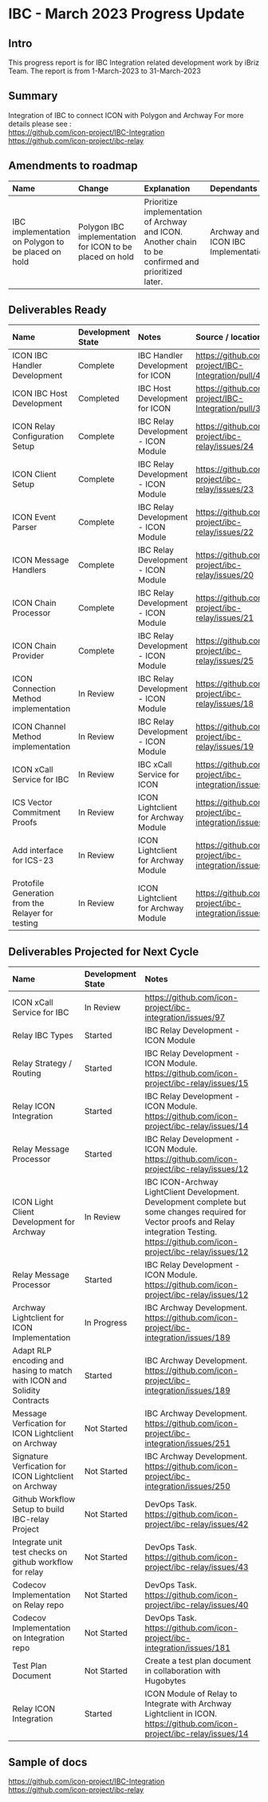 # IBC - March 2023 Progress Update

## Intro
This progress report is for IBC Integration related development work by iBriz Team. The report is from  1-March-2023 to 31-March-2023

## Summary
Integration of IBC to connect ICON with Polygon and Archway
For more details please see : <br>
https://github.com/icon-project/IBC-Integration <br>
https://github.com/icon-project/ibc-relay

## Amendments to roadmap

| Name  | Change | Explanation | Dependants |
| :-----| :-------| :----------| :----------|
| IBC implementation on Polygon to be placed on hold | Polygon IBC implementation for ICON to be placed on hold | Prioritize implementation of Archway and ICON. Another chain to be confirmed and prioritized later. | Archway and ICON IBC Implementation |

## Deliverables Ready

| Name | Development State | Notes | Source / location |
|:----- |:------------------ | :----| :----------------| 
| ICON IBC Handler Development | Complete | IBC Handler Development for ICON | https://github.com/icon-project/IBC-Integration/pull/49 |
| ICON IBC Host Development | Completed | IBC Host Development for ICON | https://github.com/icon-project/IBC-Integration/pull/37 |
| ICON Relay Configuration Setup | Complete | IBC Relay Development - ICON Module| https://github.com/icon-project/ibc-relay/issues/24 |
| ICON Client Setup | Complete | IBC Relay Development - ICON Module | https://github.com/icon-project/ibc-relay/issues/23 |
| ICON Event Parser | Complete | IBC Relay Development - ICON Module | https://github.com/icon-project/ibc-relay/issues/22 |
| ICON Message Handlers | Complete | IBC Relay Development - ICON Module | https://github.com/icon-project/ibc-relay/issues/20 |
| ICON Chain Processor | Complete | IBC Relay Development - ICON Module | https://github.com/icon-project/ibc-relay/issues/21 |
| ICON Chain Provider | Complete | IBC Relay Development - ICON Module | https://github.com/icon-project/ibc-relay/issues/25 |
| ICON Connection Method implementation | In Review | IBC Relay Development - ICON Module | https://github.com/icon-project/ibc-relay/issues/18 |
| ICON Channel Method implementation | In Review | IBC Relay Development - ICON Module | https://github.com/icon-project/ibc-relay/issues/19 |
| ICON xCall Service for IBC | In Review | IBC xCall Service for ICON | https://github.com/icon-project/ibc-integration/issues/97 |
| ICS Vector Commitment Proofs | In Review | ICON Lightclient for Archway Module | https://github.com/icon-project/ibc-integration/issues/96 |
| Add interface for ICS-23 | In Review | ICON Lightclient for Archway Module | https://github.com/icon-project/ibc-integration/issues/150 |
| Protofile Generation from the Relayer for testing | In Review | ICON Lightclient for Archway Module | https://github.com/icon-project/ibc-integration/issues/149 |


## Deliverables Projected for Next Cycle


| Name | Development State | Notes |
|:-----|:------------------|:-----|
| ICON xCall Service for IBC | In Review | https://github.com/icon-project/ibc-integration/issues/97 |
| Relay IBC Types | Started | IBC Relay Development - ICON Module | https://github.com/icon-project/ibc-relay/issues/16 |
| Relay Strategy / Routing | Started | IBC Relay Development - ICON Module. https://github.com/icon-project/ibc-relay/issues/15 |
| Relay ICON Integration | Started | IBC Relay Development - ICON Module. https://github.com/icon-project/ibc-relay/issues/14 |
| Relay Message Processor | Started | IBC Relay Development - ICON Module. https://github.com/icon-project/ibc-relay/issues/12 |
| ICON Light Client Development for Archway | In Review | IBC ICON-Archway LightClient Development. Development complete but some changes required for Vector proofs and Relay integration Testing. https://github.com/icon-project/ibc-relay/issues/12|
| Relay Message Processor | Started | IBC Relay Development - ICON Module. https://github.com/icon-project/ibc-relay/issues/12 |
| Archway Lightclient for ICON Implementation | In Progress | IBC Archway Development. https://github.com/icon-project/ibc-integration/issues/189 |
| Adapt RLP encoding and hasing to match with ICON and Solidity Contracts| Started | IBC Archway Development. https://github.com/icon-project/ibc-integration/issues/189 |
| Message Verfication for ICON Lightclient on Archway | Not Started | IBC Archway Development. https://github.com/icon-project/ibc-integration/issues/251 |
| Signature Verfication for ICON Lightclient on Archway | Not Started | IBC Archway Development. https://github.com/icon-project/ibc-integration/issues/250 |
| Github Workflow Setup to build IBC-relay Project | Not Started | DevOps Task. https://github.com/icon-project/ibc-relay/issues/42 |
| Integrate unit test checks on github workflow for relay | Not Started | DevOps Task. https://github.com/icon-project/ibc-relay/issues/43 |
| Codecov Implementation on Relay repo | Not Started | DevOps Task. https://github.com/icon-project/ibc-relay/issues/40 |
| Codecov Implementation on Integration repo | Not Started | DevOps Task. https://github.com/icon-project/ibc-integration/issues/181 |
| Test Plan Document | Not Started | Create a test plan document in collaboration with Hugobytes |
| Relay ICON Integration | Started | ICON Module of Relay to Integrate with Archway Lightclient in ICON. https://github.com/icon-project/ibc-relay/issues/14 |


## Sample of docs
https://github.com/icon-project/IBC-Integration <br>
https://github.com/icon-project/ibc-relay

